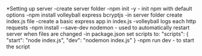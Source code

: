 *Setting up server
  -create server folder
  -npm init -y - init npm with default options
  -npm install volleyball express bcryptjs
  -in server folder create index.js file
  -create a basic express app in index.js
    -volleyball logs each http requests
  -npm install --save-dev nodemon - used to automatically restart server when files are changed
    -in package.json set scripts to:
    "scripts": {
      "start": "node index.js",
      "dev": "nodemon index.js"
    }
    -npm run dev - to start the script
